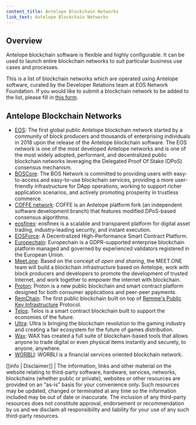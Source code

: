```yaml
---
content_title: Antelope Blockchain Networks
link_text: Antelope Blockchain Networks
---
```


## Overview

Antelope blockchain software is flexible and highly configurable. It can be used to launch entire blockchain networks to suit particular business use cases and processes. 

This is a list of blockchain networks which are operated using Antelope software, curated by the Developer Relations team at EOS Network Foundation. If you would like to submit a blockchain network to be added to the list, please fill in [this form](https://blockone.typeform.com/to/ZsBWsL).

## Antelope Blockchain Networks
* [EOS](https://t.me/EOSproject): The first global public Antelope blockchain network started by a community of block producers and thousands of enterprising individuals in 2018 upon the release of the Antelope blockchain software. The EOS network is one of the most developed Antelope networks and is one of the most widely adopted, performant, and decentralized public blockchain networks leveraging the Delegated Proof Of Stake (DPoS) consensus mechanism.
* [BOSCore](https://boscore.io/): The BOS Network is committed to providing users with easy-to-access and easy-to-use blockchain services, providing a more user-friendly infrastructure for DApp operations, working to support richer application scenarios, and actively promoting
prosperity in trustless commerce.
* [COFFE network](https://coffe.io/): COFFE is an Antelope platform fork (an independent software development branch) that features modified DPoS-based consensus algorithms.
* [eosfinex](https://www.eosfinex.com/): eosfinex is a scalable and transparent platform for digital asset trading, industry-leading security, and instant execution.
* [EOSForce](https://eosforce.io/index/en): A Decentralized High-Performance Smart Contract Platform.
* [Europechain](https://europechain.io/): Europechain is a GDPR-supported enterprise blockchain platform managed and governed by experienced validators registered in the European Union.
* [Meet.one](https://meet.one/): Based on the concept of *open and sharing*, the MEET.ONE team will build a blockchain infrastructure based on Antelope, work with block producers and developers to promote the development of trusted Internet, and work together to empower the internet with blockchain.
* [Proton](https://www.protonchain.com/): Proton is a new public blockchain and smart contract platform designed for both consumer applications and peer-peer payments.
* [RemChain](https://remme.io/protocol-pkid/remchain): The first public blockchain built on top of [Remme's Public Key Infrastructure](https://remme.io/protocol-pkid) Protocol.
* [Telos](https://www.telos.net/): Telos is a smart contract blockchain built to support the economies of the future.
* [Ultra](https://ultra.io/): Ultra is bringing the blockchain revolution to the gaming industry and creating a fair ecosystem for the future of games distribution.
* [Wax](https://wax.io/): WAX has created a full suite of blockchain-based tools that allows anyone to trade digital or even physical items instantly and securely, to anyone, anywhere.
* [WORBLI](https://worbli.io/): WORBLI is a financial services oriented blockchain network.

[[info | Disclaimer]]
| The information, links and other material on the website relating to third-party software, hardware, services, networks, blockchains (whether public or private), websites or other resources are provided on an “as-is” basis for your convenience only. Such resources may be updated, changed or terminated at any time so the information included may be out of date or inaccurate. The inclusion of any third-party resources does not constitute approval, endorsement or recommendation by us and we disclaim all responsibility and liability for your use of any such third-party resources.
